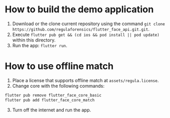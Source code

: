 # How to build the demo application

1. Download or the clone current repository using the command `git clone https://github.com/regulaforensics/flutter_face_api.git.git`.
2. Execute `flutter pub get && (cd ios && pod install || pod update)` within this directory.
3. Run the app: `flutter run`.

# How to use offline match
1. Place a license that supports offline match at `assets/regula.license`.
2. Change core with the following commands:
```bash
flutter pub remove flutter_face_core_basic
flutter pub add flutter_face_core_match
```
3. Turn off the internet and run the app.
